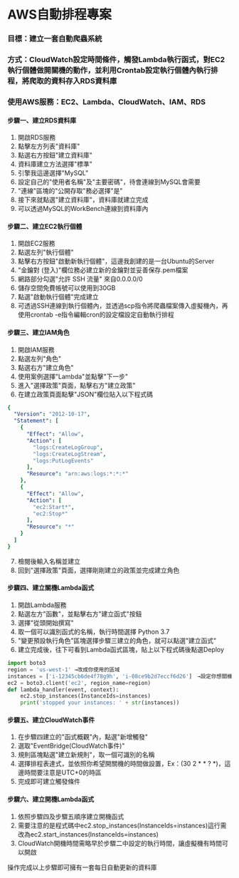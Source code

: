# AWS自動排程專案

### 目標：建立一套自動爬蟲系統
### 方式：CloudWatch設定時間條件，觸發Lambda執行函式，對EC2執行個體做開關機的動作，並利用Crontab設定執行個體內執行排程，將爬取的資料存入RDS資料庫
### 使用AWS服務：EC2、Lambda、CloudWatch、IAM、RDS

#### 步驟一、建立RDS資料庫
1.	開啟RDS服務
2.	點擊左方列表"資料庫"
3.	點選右方按鈕"建立資料庫"
4.	資料庫建立方法選擇"標準"
5.	引擎我這邊選擇"MySQL"
6.	設定自己的"使用者名稱"及"主要密碼"，待會連線到MySQL會需要
7.	"連線"區塊的"公開存取"務必選擇"是"
8.	接下來就點選"建立資料庫"，資料庫就建立完成
9.	可以透過MySQL的WorkBench連線到資料庫內

#### 步驟二、建立EC2執行個體
1.	開啟EC2服務
2.	點選左列"執行個體"
3.	點擊右方按鈕"啟動新執行個體"，這邊我創建的是一台Ubuntu的Server
4.	"金鑰對 (登入)"欄位務必建立新的金鑰對並妥善保存.pem檔案
5.	網路部分勾選"允許 SSH 流量" 來自0.0.0.0/0
6.	儲存空間免費帳號可以使用到30GB
7.	點選"啟動執行個體"完成建立
8.	可透過SSH連線到執行個體內，並透過scp指令將爬蟲檔案傳入虛擬機內，再使用crontab -e指令編輯cron的設定檔設定自動執行排程

#### 步驟三、建立IAM角色
1.	開啟IAM服務
2.	點選左列"角色"
3.	點選右方"建立角色"
4.	使用案例選擇"Lambda"並點擊"下一步"
5.	進入"選擇政策"頁面，點擊右方"建立政策"
6.	在建立政策頁面點擊"JSON"欄位貼入以下程式碼

```yaml
{
  "Version": "2012-10-17",
  "Statement": [
    {
      "Effect": "Allow",
      "Action": [
        "logs:CreateLogGroup",
        "logs:CreateLogStream",
        "logs:PutLogEvents"
      ],
      "Resource": "arn:aws:logs:*:*:*"
    },
    {
      "Effect": "Allow",
      "Action": [
        "ec2:Start*",
        "ec2:Stop*"
      ],
      "Resource": "*"
    }
  ]
}
```

  7. 檢閱後輸入名稱並建立  
  8. 回到"選擇政策"頁面，選擇剛剛建立的政策並完成建立角色

#### 步驟四、建立關機Lambda函式
1.	開啟Lambda服務
2.	點選左方"函數"，並點擊右方"建立函式"按鈕
3.	選擇"從頭開始撰寫"
4.	取一個可以識別函式的名稱，執行時間選擇 Python 3.7
5.	"變更預設執行角色"區塊選擇步驟三建立的角色，就可以點選"建立函式"
6.	建立完成後，往下可看到Lambda函式區塊，貼上以下程式碼後點選Deploy

```python
import boto3
region = 'us-west-1' →改成你使用的區域
instances = ['i-12345cb6de4f78g9h', 'i-08ce9b2d7eccf6d26']　→設定你想關機的EC2執行個體ID，可以到EC2執行個體介面找到ID，需使用陣列定義
ec2 = boto3.client('ec2', region_name=region)
def lambda_handler(event, context):
    ec2.stop_instances(InstanceIds=instances)
    print('stopped your instances: ' + str(instances))
```

#### 步驟五、建立CloudWatch事件
1.	在步驟四建立的"函式概觀"內，點選"新增觸發"
2.	選取"EventBridge(CloudWatch事件)"
3.	規則區塊點選"建立新規則"，取一個可識別的名稱
4.	選擇排程表達式，並依照你希望開關機的時間做設置，Ex：(30 2 * * ? *)，這邊時間要注意是UTC+0的時區
5.	完成即可建立觸發條件

#### 步驟六、建立開機Lambda函式
1.	依照步驟四及步驟五順序建立開機函式
2.	需要注意的是程式碼中ec2.stop_instances(InstanceIds=instances)這行需改為ec2.start_instances(InstanceIds=instances)
3.	CloudWatch開機時間需略早於步驟二中設定的執行時間，讓虛擬機有時間可以開啟  

操作完成以上步驟即可擁有一套每日自動更新的資料庫
